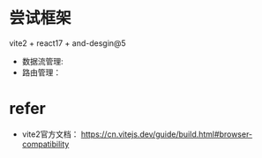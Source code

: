 # 尝试框架 
vite2 + react17 + and-desgin@5
- 数据流管理:
- 路由管理：


# refer
- vite2官方文档： https://cn.vitejs.dev/guide/build.html#browser-compatibility
